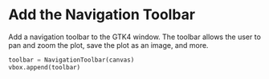 # Add the Navigation Toolbar

Add a navigation toolbar to the GTK4 window. The toolbar allows the user to pan and zoom the plot, save the plot as an image, and more.

```python
toolbar = NavigationToolbar(canvas)
vbox.append(toolbar)
```
